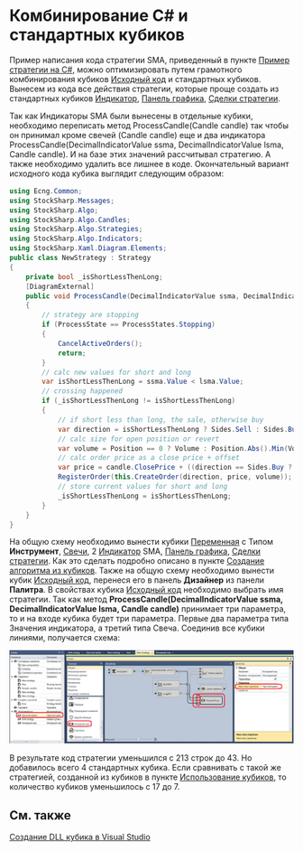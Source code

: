 # Комбинирование C\# и стандартных кубиков

Пример написания кода стратегии SMA, приведенный в пункте [Пример стратегии на C\#](Designer_Creating_strategy_from_source_code.md), можно оптимизировать путем грамотного комбинирования кубиков [Исходный код](Designer_Source_code.md) и стандартных кубиков. Вынесем из кода все действия стратегии, которые проще создать из стандартных кубиков [Индикатор](Designer_Indicator.md), [Панель графика](Designer_Panel_graphics.md), [Сделки стратегии](Designer_Trades_strategy.md).

Так как Индикаторы SMA были вынесены в отдельные кубики, необходимо переписать метод ProcessCandle(Candle candle) так чтобы он принимал кроме свечей (Candle candle) еще и два индикатора ProcessCandle(DecimalIndicatorValue ssma, DecimalIndicatorValue lsma, Candle candle). И на базе этих значений рассчитывал стратегию. А также необходимо удалить все лишнее в коде. Окончательный вариант исходного кода кубика выглядит следующим образом:

```cs
using Ecng.Common;
using StockSharp.Messages;
using StockSharp.Algo;
using StockSharp.Algo.Candles;
using StockSharp.Algo.Strategies;
using StockSharp.Algo.Indicators;
using StockSharp.Xaml.Diagram.Elements;
public class NewStrategy : Strategy
{
    private bool _isShortLessThenLong;
    [DiagramExternal]
    public void ProcessCandle(DecimalIndicatorValue ssma, DecimalIndicatorValue lsma, Candle candle)
    {
        // strategy are stopping
        if (ProcessState == ProcessStates.Stopping)
        {
            CancelActiveOrders();
            return;
        }
        // calc new values for short and long
        var isShortLessThenLong = ssma.Value < lsma.Value;
        // crossing happened
        if (_isShortLessThenLong != isShortLessThenLong)
        {
            // if short less than long, the sale, otherwise buy
            var direction = isShortLessThenLong ? Sides.Sell : Sides.Buy;
            // calc size for open position or revert
            var volume = Position == 0 ? Volume : Position.Abs().Min(Volume) * 2;
            // calc order price as a close price + offset
            var price = candle.ClosePrice + ((direction == Sides.Buy ? Security.PriceStep : -Security.PriceStep) ?? 1);
            RegisterOrder(this.CreateOrder(direction, price, volume));
            // store current values for short and long
            _isShortLessThenLong = isShortLessThenLong;
        }
    }
}
```

На общую схему необходимо вынести кубики [Переменная](Designer_Variable.md) с Типом **Инструмент**, [Свечи](Designer_Candles.md), 2 [Индикатор](Designer_Indicator.md) SMA, [Панель графика](Designer_Panel_graphics.md), [Сделки стратегии](Designer_Trades_strategy.md). Как это сделать подробно описано в пункте [Создание алгоритма из кубиков](Designer_Algorithm_creation_of_elements.md). Также на общую схему необходимо вынести кубик [Исходный код](Designer_Source_code.md), перенеся его в панель **Дизайнер** из панели **Палитра**. В свойствах кубика [Исходный код](Designer_Source_code.md) необходимо выбрать имя стратегии. Так как метод **ProcessCandle(DecimalIndicatorValue ssma, DecimalIndicatorValue lsma, Candle candle)** принимает три параметра, то и на входе кубика будет три параметра. Первые два параметра типа Значения индикатора, а третий типа Свеча. Соединив все кубики линиями, получается схема:

![Designer Combine cubes of Source code and standard cubes 00](../images/Designer_Combine_Source_code_and_standard_elements_00.png)

В результате код стратегии уменьшился с 213 строк до 43. Но добавилось всего 4 стандартных кубика. Если сравнивать с такой же стратегией, созданной из кубиков в пункте [Использование кубиков](Designer_Creating_strategy_out_of_blocks.md), то количество кубиков уменьшилось с 17 до 7. 

## См. также

[Создание DLL кубика в Visual Studio](Designer_Creating_DLL_element_in_Visual_Studio.md)
